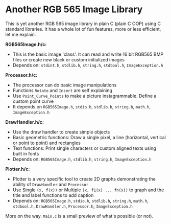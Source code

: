 # Another RGB 565 Image Library
This is yet another RGB 565 image library in plain C (plain C OOP) using C standard libraries. It has a whole lot of fun features, more or less efficient, let me explain.

 **RGB565Image.h/c:**  
- This is the basic image 'class'. It can read and write 16 bit RGB565 BMP files or create new black or custom initialized images
- Depends on: `stdint.h`, `stdlib.h`, `string.h`, `stdbool.h`, `ImageException.h`

**Processor.h/c:**
 - The processor can do basic image manipulations
 - Functions `Rotate` and `Insert` are self explaining
 - Use `Point_Curve_Points` to make a picture instagrammable. Define a custom point curve 
 - It depends on `RGB565Image.h`, `stdio.h`, `stdlib.h`, `string.h`, `math.h`, `ImageException.h`

**DrawHandler.h/c:**
 - Use the draw handler to create simple objects
 - Basic geometric functions: Draw a single pixel, a line (horizontal, vertical or point to point) and rectangles
 - Text functions: Print single characters or custom aligned texts using built in fonts
 - Depends on: `RGB565Image.h`, `stdlib.h`, `string.h`, `ImageException.h`

**Plotter.h/c:**

 - Plotter is a very specific tool to create 2D graphs demonstrating the ability of  `DrawHandler` and `Processor`
 - Use Single `(x, f(x))` or Multiple `(x, f1(x) ... fn(x))` to graph and the title and label functions to add caption
 - Depends on: `RGB565Image.h`, `stdio.h`, `stdlib.h`, `string.h`, `math.h`, `stdbool.h`, `DrawHandler.h`, `Processor.h`, `ImageException.h`

More on the way. `Main.c` is a small preview of what's possible (or not).
